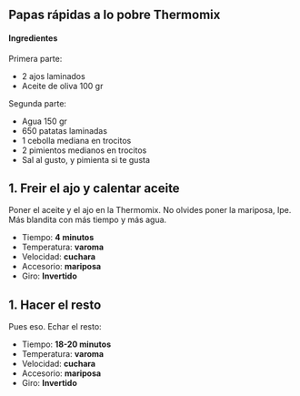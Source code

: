 ## Papas rápidas a lo pobre Thermomix

#### Ingredientes

Primera parte: 
* 2 ajos laminados
* Aceite de oliva 100 gr

Segunda parte:
* Agua 150 gr
* 650 patatas laminadas
* 1 cebolla mediana en trocitos
* 2 pimientos medianos en trocitos
* Sal al gusto, y pimienta si te gusta

## 1. Freir el ajo y calentar aceite

Poner el aceite y el ajo en la Thermomix. No olvides poner la mariposa, Ipe. Más blandita con más tiempo y más agua.

* Tiempo: **4 minutos** 
* Temperatura: **varoma**
* Velocidad: **cuchara**
* Accesorio: **mariposa**
* Giro: **Invertido**

## 1. Hacer el resto

Pues eso. Echar el resto:

* Tiempo: **18-20 minutos** 
* Temperatura: **varoma**
* Velocidad: **cuchara**
* Accesorio: **mariposa**
* Giro: **Invertido**
